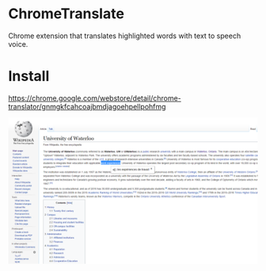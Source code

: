# ChromeTranslate

Chrome extension that translates highlighted words with text to speech voice.

# Install

https://chrome.google.com/webstore/detail/chrome-translator/gnmgkfcahcoajbmdjagoehpellpohfmg

![Alt text](/images/chrometranslate.png?)
